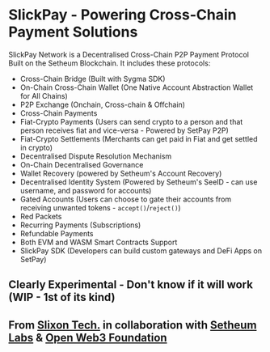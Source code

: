 # SlickPay - Powering Cross-Chain Payment Solutions

SlickPay Network is a Decentralised Cross-Chain P2P Payment Protocol Built on the Setheum Blockchain.
It includes these protocols:
- Cross-Chain Bridge (Built with Sygma SDK)
- On-Chain Cross-Chain Wallet (One Native Account Abstraction Wallet for All Chains)
- P2P Exchange (Onchain, Cross-chain & Offchain)
- Cross-Chain Payments
- Fiat-Crypto Payments (Users can send crypto to a person and that person receives fiat and vice-versa - Powered by SetPay P2P)
- Fiat-Crypto Settlements (Merchants can get paid in Fiat and get settled in crypto)
- Decentralised Dispute Resolution Mechanism
- On-Chain Decentralised Governance
- Wallet Recovery (powered by Setheum's Account Recovery)
- Decentralised Identity System (Powered by Setheum's SeeID - can use username, and password for accounts)
- Gated Accounts (Users can choose to gate their accounts from receiving unwanted tokens - `accept()`/`reject()`)
- Red Packets
- Recurring Payments (Subscriptions)
- Refundable Payments
- Both EVM and WASM Smart Contracts Support
- SlickPay SDK (Developers can build custom gateways and DeFi Apps on SetPay)

## Clearly Experimental - Don't know if it will work (WIP - 1st of its kind)

## From [Slixon Tech.](https://github.com/Slixon-Technologies) in collaboration with [Setheum Labs](https://github.com/Setheum-Labs) & [Open Web3 Foundation](https://github.com/openweb3-foundation)
